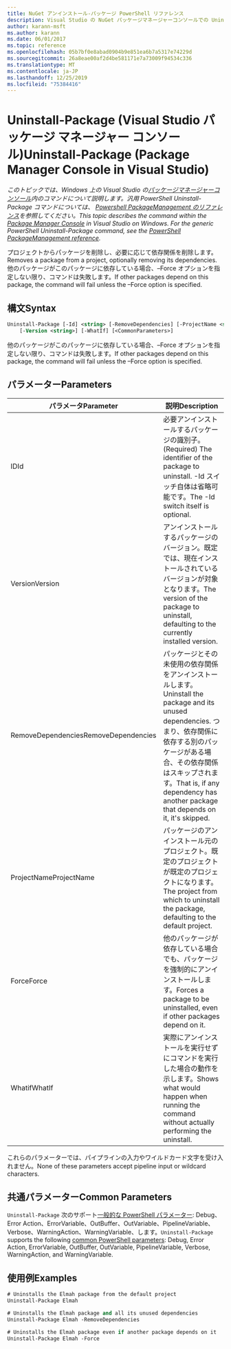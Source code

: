 ```yaml
---
title: NuGet アンインストール-パッケージ PowerShell リファレンス
description: Visual Studio の NuGet パッケージマネージャーコンソールでの Uninstall-Package PowerShell コマンドのリファレンスです。
author: karann-msft
ms.author: karann
ms.date: 06/01/2017
ms.topic: reference
ms.openlocfilehash: 05b7bf0e8abad0904b9e851ea6b7a5317e74229d
ms.sourcegitcommit: 26a8eae00af2d4be581171e7a73009f94534c336
ms.translationtype: MT
ms.contentlocale: ja-JP
ms.lasthandoff: 12/25/2019
ms.locfileid: "75384416"
---
```

# <a name="uninstall-package-package-manager-console-in-visual-studio"></a><span data-ttu-id="242bd-103">Uninstall-Package (Visual Studio パッケージ マネージャー コンソール)</span><span class="sxs-lookup"><span data-stu-id="242bd-103">Uninstall-Package (Package Manager Console in Visual Studio)</span></span>

<span data-ttu-id="242bd-104">*このトピックでは、Windows 上の Visual Studio の[パッケージマネージャーコンソール](../../consume-packages/install-use-packages-powershell.md)内のコマンドについて説明します。汎用 PowerShell Uninstall-Package コマンドについては、 [Powershell PackageManagement のリファレンス](/powershell/module/packagemanagement/?view=powershell-6)を参照してください。*</span><span class="sxs-lookup"><span data-stu-id="242bd-104">*This topic describes the command within the [Package Manager Console](../../consume-packages/install-use-packages-powershell.md) in Visual Studio on Windows. For the generic PowerShell Uninstall-Package command, see the [PowerShell PackageManagement reference](/powershell/module/packagemanagement/?view=powershell-6).*</span></span>

<span data-ttu-id="242bd-105">プロジェクトからパッケージを削除し、必要に応じて依存関係を削除します。</span><span class="sxs-lookup"><span data-stu-id="242bd-105">Removes a package from a project, optionally removing its dependencies.</span></span> <span data-ttu-id="242bd-106">他のパッケージがこのパッケージに依存している場合、–Force オプションを指定しない限り、コマンドは失敗します。</span><span class="sxs-lookup"><span data-stu-id="242bd-106">If other packages depend on this package, the command will fail unless the –Force option is specified.</span></span>

## <a name="syntax"></a><span data-ttu-id="242bd-107">構文</span><span class="sxs-lookup"><span data-stu-id="242bd-107">Syntax</span></span>

```ps
Uninstall-Package [-Id] <string> [-RemoveDependencies] [-ProjectName <string>] [-Force]
    [-Version <string>] [-WhatIf] [<CommonParameters>]
```

<span data-ttu-id="242bd-108">他のパッケージがこのパッケージに依存している場合、–Force オプションを指定しない限り、コマンドは失敗します。</span><span class="sxs-lookup"><span data-stu-id="242bd-108">If other packages depend on this package, the command will fail unless the –Force option is specified.</span></span>

## <a name="parameters"></a><span data-ttu-id="242bd-109">パラメーター</span><span class="sxs-lookup"><span data-stu-id="242bd-109">Parameters</span></span>

| <span data-ttu-id="242bd-110">パラメータ</span><span class="sxs-lookup"><span data-stu-id="242bd-110">Parameter</span></span> | <span data-ttu-id="242bd-111">説明</span><span class="sxs-lookup"><span data-stu-id="242bd-111">Description</span></span> |
| --- | --- |
| <span data-ttu-id="242bd-112">ID</span><span class="sxs-lookup"><span data-stu-id="242bd-112">Id</span></span> | <span data-ttu-id="242bd-113">必要アンインストールするパッケージの識別子。</span><span class="sxs-lookup"><span data-stu-id="242bd-113">(Required) The identifier of the package to uninstall.</span></span> <span data-ttu-id="242bd-114">-Id スイッチ自体は省略可能です。</span><span class="sxs-lookup"><span data-stu-id="242bd-114">The -Id switch itself is optional.</span></span> |
| <span data-ttu-id="242bd-115">Version</span><span class="sxs-lookup"><span data-stu-id="242bd-115">Version</span></span> | <span data-ttu-id="242bd-116">アンインストールするパッケージのバージョン。既定では、現在インストールされているバージョンが対象となります。</span><span class="sxs-lookup"><span data-stu-id="242bd-116">The version of the package to uninstall, defaulting to the currently installed version.</span></span> |
| <span data-ttu-id="242bd-117">RemoveDependencies</span><span class="sxs-lookup"><span data-stu-id="242bd-117">RemoveDependencies</span></span> | <span data-ttu-id="242bd-118">パッケージとその未使用の依存関係をアンインストールします。</span><span class="sxs-lookup"><span data-stu-id="242bd-118">Uninstall the package and its unused dependencies.</span></span> <span data-ttu-id="242bd-119">つまり、依存関係に依存する別のパッケージがある場合、その依存関係はスキップされます。</span><span class="sxs-lookup"><span data-stu-id="242bd-119">That is, if any dependency has another package that depends on it, it's skipped.</span></span> |
| <span data-ttu-id="242bd-120">ProjectName</span><span class="sxs-lookup"><span data-stu-id="242bd-120">ProjectName</span></span> | <span data-ttu-id="242bd-121">パッケージのアンインストール元のプロジェクト。既定のプロジェクトが既定のプロジェクトになります。</span><span class="sxs-lookup"><span data-stu-id="242bd-121">The project from which to uninstall the package, defaulting to the default project.</span></span> |
| <span data-ttu-id="242bd-122">Force</span><span class="sxs-lookup"><span data-stu-id="242bd-122">Force</span></span> | <span data-ttu-id="242bd-123">他のパッケージが依存している場合でも、パッケージを強制的にアンインストールします。</span><span class="sxs-lookup"><span data-stu-id="242bd-123">Forces a package to be uninstalled, even if other packages depend on it.</span></span> |
| <span data-ttu-id="242bd-124">Whatif</span><span class="sxs-lookup"><span data-stu-id="242bd-124">WhatIf</span></span> | <span data-ttu-id="242bd-125">実際にアンインストールを実行せずにコマンドを実行した場合の動作を示します。</span><span class="sxs-lookup"><span data-stu-id="242bd-125">Shows what would happen when running the command without actually performing the uninstall.</span></span> |

<span data-ttu-id="242bd-126">これらのパラメーターでは、パイプラインの入力やワイルドカード文字を受け入れません。</span><span class="sxs-lookup"><span data-stu-id="242bd-126">None of these parameters accept pipeline input or wildcard characters.</span></span>

## <a name="common-parameters"></a><span data-ttu-id="242bd-127">共通パラメーター</span><span class="sxs-lookup"><span data-stu-id="242bd-127">Common Parameters</span></span>

<span data-ttu-id="242bd-128">`Uninstall-Package` 次のサポート[一般的な PowerShell パラメーター](https://go.microsoft.com/fwlink/?LinkID=113216): Debug、Error Action、ErrorVariable、OutBuffer、OutVariable、PipelineVariable、Verbose、WarningAction、WarningVariable、します。</span><span class="sxs-lookup"><span data-stu-id="242bd-128">`Uninstall-Package` supports the following [common PowerShell parameters](https://go.microsoft.com/fwlink/?LinkID=113216): Debug, Error Action, ErrorVariable, OutBuffer, OutVariable, PipelineVariable, Verbose, WarningAction, and WarningVariable.</span></span>

## <a name="examples"></a><span data-ttu-id="242bd-129">使用例</span><span class="sxs-lookup"><span data-stu-id="242bd-129">Examples</span></span>

```ps
# Uninstalls the Elmah package from the default project
Uninstall-Package Elmah

# Uninstalls the Elmah package and all its unused dependencies
Uninstall-Package Elmah -RemoveDependencies 

# Uninstalls the Elmah package even if another package depends on it
Uninstall-Package Elmah -Force
```
